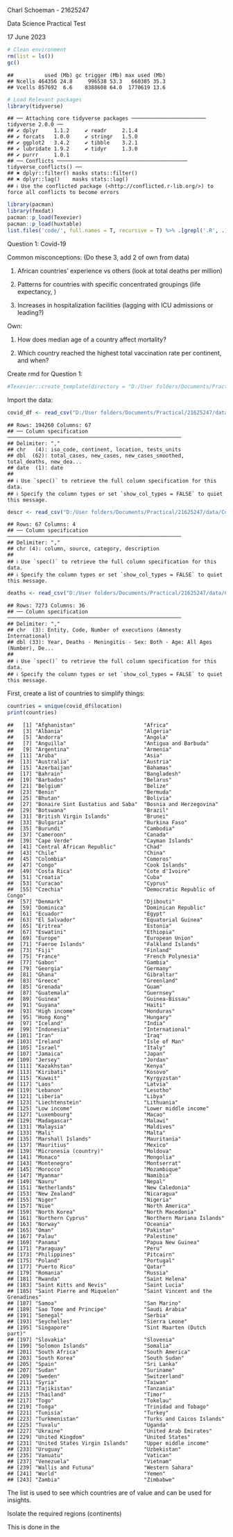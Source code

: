 Charl Schoeman - 21625247

Data Science Practical Test

17 June 2023

``` r
# Clean environment
rm(list = ls())
gc()
```

    ##          used (Mb) gc trigger (Mb) max used (Mb)
    ## Ncells 464356 24.8     996538 53.3   660385 35.3
    ## Vcells 857692  6.6    8388608 64.0  1770619 13.6

``` r
# Load Relevant packages
library(tidyverse)
```

    ## ── Attaching core tidyverse packages ──────────────────────── tidyverse 2.0.0 ──
    ## ✔ dplyr     1.1.2     ✔ readr     2.1.4
    ## ✔ forcats   1.0.0     ✔ stringr   1.5.0
    ## ✔ ggplot2   3.4.2     ✔ tibble    3.2.1
    ## ✔ lubridate 1.9.2     ✔ tidyr     1.3.0
    ## ✔ purrr     1.0.1     
    ## ── Conflicts ────────────────────────────────────────── tidyverse_conflicts() ──
    ## ✖ dplyr::filter() masks stats::filter()
    ## ✖ dplyr::lag()    masks stats::lag()
    ## ℹ Use the conflicted package (<http://conflicted.r-lib.org/>) to force all conflicts to become errors

``` r
library(pacman)
library(fmxdat)
pacman::p_load(Texevier)
pacman::p_load(huxtable)
list.files('code/', full.names = T, recursive = T) %>% .[grepl('.R', .)] %>% as.list() %>% walk(~source(.))
```

Question 1: Covid-19

Common misconceptions: (Do these 3, add 2 of own from data)

1.  African countries’ experience vs others (look at total deaths per
    million)

2.  Patterns for countries with specific concentrated groupings (life
    expectancy, )

3.  Increases in hospitalization facilities (lagging with ICU admissions
    or leading?)

Own:

1.  How does median age of a country affect mortality?

2.  Which country reached the highest total vaccination rate per
    continent, and when?

Create rmd for Question 1:

``` r
#Texevier::create_template(directory = "D:/User folders/Documents/Practical/21625247",template_name = "Question_1", build_project = F, open_project = F)
```

Import the data:

``` r
covid_df <- read_csv("D:/User folders/Documents/Practical/21625247/data/Covid/owid-covid-data.csv")
```

    ## Rows: 194260 Columns: 67
    ## ── Column specification ────────────────────────────────────────────────────────
    ## Delimiter: ","
    ## chr   (4): iso_code, continent, location, tests_units
    ## dbl  (62): total_cases, new_cases, new_cases_smoothed, total_deaths, new_dea...
    ## date  (1): date
    ## 
    ## ℹ Use `spec()` to retrieve the full column specification for this data.
    ## ℹ Specify the column types or set `show_col_types = FALSE` to quiet this message.

``` r
descr <- read_csv("D:/User folders/Documents/Practical/21625247/data/Covid/covid_data_description.csv")
```

    ## Rows: 67 Columns: 4
    ## ── Column specification ────────────────────────────────────────────────────────
    ## Delimiter: ","
    ## chr (4): column, source, category, description
    ## 
    ## ℹ Use `spec()` to retrieve the full column specification for this data.
    ## ℹ Specify the column types or set `show_col_types = FALSE` to quiet this message.

``` r
deaths <- read_csv("D:/User folders/Documents/Practical/21625247/data/Covid/Deaths_by_cause.csv")
```

    ## Rows: 7273 Columns: 36
    ## ── Column specification ────────────────────────────────────────────────────────
    ## Delimiter: ","
    ## chr  (3): Entity, Code, Number of executions (Amnesty International)
    ## dbl (33): Year, Deaths - Meningitis - Sex: Both - Age: All Ages (Number), De...
    ## 
    ## ℹ Use `spec()` to retrieve the full column specification for this data.
    ## ℹ Specify the column types or set `show_col_types = FALSE` to quiet this message.

First, create a list of countries to simplify things:

``` r
countries = unique(covid_df$location)
print(countries)
```

    ##   [1] "Afghanistan"                      "Africa"                          
    ##   [3] "Albania"                          "Algeria"                         
    ##   [5] "Andorra"                          "Angola"                          
    ##   [7] "Anguilla"                         "Antigua and Barbuda"             
    ##   [9] "Argentina"                        "Armenia"                         
    ##  [11] "Aruba"                            "Asia"                            
    ##  [13] "Australia"                        "Austria"                         
    ##  [15] "Azerbaijan"                       "Bahamas"                         
    ##  [17] "Bahrain"                          "Bangladesh"                      
    ##  [19] "Barbados"                         "Belarus"                         
    ##  [21] "Belgium"                          "Belize"                          
    ##  [23] "Benin"                            "Bermuda"                         
    ##  [25] "Bhutan"                           "Bolivia"                         
    ##  [27] "Bonaire Sint Eustatius and Saba"  "Bosnia and Herzegovina"          
    ##  [29] "Botswana"                         "Brazil"                          
    ##  [31] "British Virgin Islands"           "Brunei"                          
    ##  [33] "Bulgaria"                         "Burkina Faso"                    
    ##  [35] "Burundi"                          "Cambodia"                        
    ##  [37] "Cameroon"                         "Canada"                          
    ##  [39] "Cape Verde"                       "Cayman Islands"                  
    ##  [41] "Central African Republic"         "Chad"                            
    ##  [43] "Chile"                            "China"                           
    ##  [45] "Colombia"                         "Comoros"                         
    ##  [47] "Congo"                            "Cook Islands"                    
    ##  [49] "Costa Rica"                       "Cote d'Ivoire"                   
    ##  [51] "Croatia"                          "Cuba"                            
    ##  [53] "Curacao"                          "Cyprus"                          
    ##  [55] "Czechia"                          "Democratic Republic of Congo"    
    ##  [57] "Denmark"                          "Djibouti"                        
    ##  [59] "Dominica"                         "Dominican Republic"              
    ##  [61] "Ecuador"                          "Egypt"                           
    ##  [63] "El Salvador"                      "Equatorial Guinea"               
    ##  [65] "Eritrea"                          "Estonia"                         
    ##  [67] "Eswatini"                         "Ethiopia"                        
    ##  [69] "Europe"                           "European Union"                  
    ##  [71] "Faeroe Islands"                   "Falkland Islands"                
    ##  [73] "Fiji"                             "Finland"                         
    ##  [75] "France"                           "French Polynesia"                
    ##  [77] "Gabon"                            "Gambia"                          
    ##  [79] "Georgia"                          "Germany"                         
    ##  [81] "Ghana"                            "Gibraltar"                       
    ##  [83] "Greece"                           "Greenland"                       
    ##  [85] "Grenada"                          "Guam"                            
    ##  [87] "Guatemala"                        "Guernsey"                        
    ##  [89] "Guinea"                           "Guinea-Bissau"                   
    ##  [91] "Guyana"                           "Haiti"                           
    ##  [93] "High income"                      "Honduras"                        
    ##  [95] "Hong Kong"                        "Hungary"                         
    ##  [97] "Iceland"                          "India"                           
    ##  [99] "Indonesia"                        "International"                   
    ## [101] "Iran"                             "Iraq"                            
    ## [103] "Ireland"                          "Isle of Man"                     
    ## [105] "Israel"                           "Italy"                           
    ## [107] "Jamaica"                          "Japan"                           
    ## [109] "Jersey"                           "Jordan"                          
    ## [111] "Kazakhstan"                       "Kenya"                           
    ## [113] "Kiribati"                         "Kosovo"                          
    ## [115] "Kuwait"                           "Kyrgyzstan"                      
    ## [117] "Laos"                             "Latvia"                          
    ## [119] "Lebanon"                          "Lesotho"                         
    ## [121] "Liberia"                          "Libya"                           
    ## [123] "Liechtenstein"                    "Lithuania"                       
    ## [125] "Low income"                       "Lower middle income"             
    ## [127] "Luxembourg"                       "Macao"                           
    ## [129] "Madagascar"                       "Malawi"                          
    ## [131] "Malaysia"                         "Maldives"                        
    ## [133] "Mali"                             "Malta"                           
    ## [135] "Marshall Islands"                 "Mauritania"                      
    ## [137] "Mauritius"                        "Mexico"                          
    ## [139] "Micronesia (country)"             "Moldova"                         
    ## [141] "Monaco"                           "Mongolia"                        
    ## [143] "Montenegro"                       "Montserrat"                      
    ## [145] "Morocco"                          "Mozambique"                      
    ## [147] "Myanmar"                          "Namibia"                         
    ## [149] "Nauru"                            "Nepal"                           
    ## [151] "Netherlands"                      "New Caledonia"                   
    ## [153] "New Zealand"                      "Nicaragua"                       
    ## [155] "Niger"                            "Nigeria"                         
    ## [157] "Niue"                             "North America"                   
    ## [159] "North Korea"                      "North Macedonia"                 
    ## [161] "Northern Cyprus"                  "Northern Mariana Islands"        
    ## [163] "Norway"                           "Oceania"                         
    ## [165] "Oman"                             "Pakistan"                        
    ## [167] "Palau"                            "Palestine"                       
    ## [169] "Panama"                           "Papua New Guinea"                
    ## [171] "Paraguay"                         "Peru"                            
    ## [173] "Philippines"                      "Pitcairn"                        
    ## [175] "Poland"                           "Portugal"                        
    ## [177] "Puerto Rico"                      "Qatar"                           
    ## [179] "Romania"                          "Russia"                          
    ## [181] "Rwanda"                           "Saint Helena"                    
    ## [183] "Saint Kitts and Nevis"            "Saint Lucia"                     
    ## [185] "Saint Pierre and Miquelon"        "Saint Vincent and the Grenadines"
    ## [187] "Samoa"                            "San Marino"                      
    ## [189] "Sao Tome and Principe"            "Saudi Arabia"                    
    ## [191] "Senegal"                          "Serbia"                          
    ## [193] "Seychelles"                       "Sierra Leone"                    
    ## [195] "Singapore"                        "Sint Maarten (Dutch part)"       
    ## [197] "Slovakia"                         "Slovenia"                        
    ## [199] "Solomon Islands"                  "Somalia"                         
    ## [201] "South Africa"                     "South America"                   
    ## [203] "South Korea"                      "South Sudan"                     
    ## [205] "Spain"                            "Sri Lanka"                       
    ## [207] "Sudan"                            "Suriname"                        
    ## [209] "Sweden"                           "Switzerland"                     
    ## [211] "Syria"                            "Taiwan"                          
    ## [213] "Tajikistan"                       "Tanzania"                        
    ## [215] "Thailand"                         "Timor"                           
    ## [217] "Togo"                             "Tokelau"                         
    ## [219] "Tonga"                            "Trinidad and Tobago"             
    ## [221] "Tunisia"                          "Turkey"                          
    ## [223] "Turkmenistan"                     "Turks and Caicos Islands"        
    ## [225] "Tuvalu"                           "Uganda"                          
    ## [227] "Ukraine"                          "United Arab Emirates"            
    ## [229] "United Kingdom"                   "United States"                   
    ## [231] "United States Virgin Islands"     "Upper middle income"             
    ## [233] "Uruguay"                          "Uzbekistan"                      
    ## [235] "Vanuatu"                          "Vatican"                         
    ## [237] "Venezuela"                        "Vietnam"                         
    ## [239] "Wallis and Futuna"                "Western Sahara"                  
    ## [241] "World"                            "Yemen"                           
    ## [243] "Zambia"                           "Zimbabwe"

The list is used to see which countries are of value and can be used for
insights.

Isolate the required regions (continents)

This is done in the

